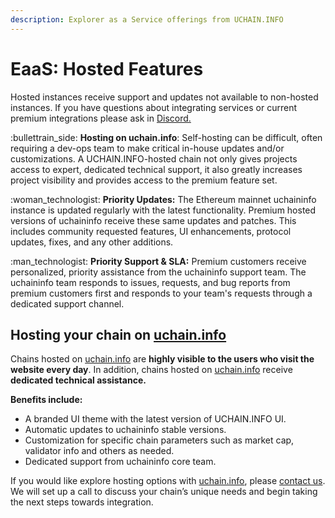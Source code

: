 ```yaml
---
description: Explorer as a Service offerings from UCHAIN.INFO
---
```


# EaaS: Hosted Features

Hosted instances receive support and updates not available to non-hosted instances. If you have questions about integrating services or current premium integrations please ask in [Discord.](https://discord.gg/XmNatGKbPS)

:bullettrain\_side: **Hosting on uchain.info**: Self-hosting can be difficult, often requiring a dev-ops team to make critical in-house updates and/or customizations. A UCHAIN.INFO-hosted chain not only gives projects access to expert, dedicated technical support, it also greatly increases project visibility and provides access to the premium feature set.

:woman\_technologist: **Priority Updates:** The Ethereum mainnet uchaininfo instance is updated regularly with the latest functionality. Premium hosted versions of uchaininfo receive these same updates and patches. This includes community requested features, UI enhancements, protocol updates, fixes, and any other additions.

:man\_technologist: **Priority Support & SLA:** Premium customers receive personalized, priority assistance from the uchaininfo support team. The uchaininfo team responds to issues, requests, and bug reports from premium customers first and responds to your team's requests through a dedicated support channel.

## **Hosting your chain on** [**uchain.info**](http://uchain.info/)

Chains hosted on [uchain.info](http://uchain.info/) are **highly visible to the users who visit the website every day**. In addition, chains hosted on [uchain.info](http://uchain.info/) receive **dedicated technical assistance.**

**Benefits include:**

* A branded UI theme with the latest version of UCHAIN.INFO UI.
* Automatic updates to uchaininfo stable versions.
* Customization for specific chain parameters such as market cap, validator info and others as needed.
* Dedicated support from uchaininfo core team.

If you would like explore hosting options with [uchain.info](http://uchain.info/), please [contact us](https://discord.com/invite/ZUnrZTK). We will set up a call to discuss your chain’s unique needs and begin taking the next steps towards integration.

